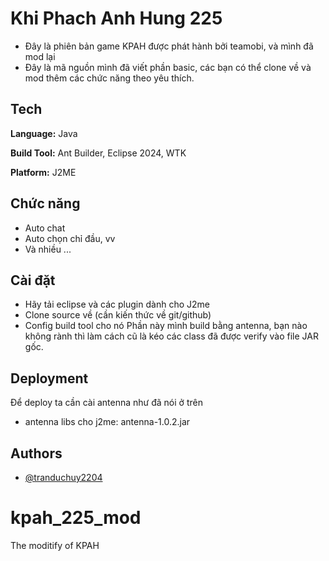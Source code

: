 
# Khi Phach Anh Hung 225

- Đây là phiên bản game KPAH được phát hành bởi teamobi, và mình đã mod lại
- Đây là mã nguồn mình đã viết phần basic, các bạn có thể clone về và mod thêm các chức năng theo yêu thích.


## Tech

**Language:** Java

**Build Tool:** Ant Builder, Eclipse 2024, WTK

**Platform:** J2ME



## Chức năng

- Auto chat
- Auto chọn chỉ đầu, vv
- Và nhiều ...


## Cài đặt

- Hãy tải eclipse và các plugin dành cho J2me
- Clone source về (cần kiến thức về git/github)
- Config build tool cho nó Phần này mình build bằng antenna, bạn nào không rành thì làm cách cũ là kéo các class đã được verify vào file JAR gốc.

## Deployment

Để deploy ta cần cài antenna như đã nói ở trên

- antenna libs cho j2me: antenna-1.0.2.jar



## Authors

- [@tranduchuy2204](https://github.com/tranduchuy2204)

# kpah_225_mod
The moditify of KPAH
